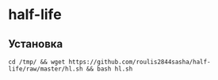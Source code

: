 # half-life

## Установка
`cd /tmp/ && wget https://github.com/roulis2844sasha/half-life/raw/master/hl.sh && bash hl.sh`
